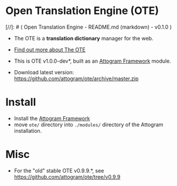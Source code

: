 Open Translation Engine (OTE)
===
[//]: # ( Open Translation Engine - README.md (markdown) - v0.1.0 )

* The OTE is a **translation dictionary** manager for the web.

* [Find out more about The OTE](ote/actions/about.md)

* This is OTE v1.0.0-dev*, built as an [Attogram Framework](https://github.com/attogram/attogram) module.

* Download latest version:  https://github.com/attogram/ote/archive/master.zip


Install
===
* Install the [Attogram Framework](https://github.com/attogram/attogram)
* move `ote/` directory into `./modules/` directory of the Attogram installation.

Misc
===
* For the "old" stable OTE v0.9.9.*, see https://github.com/attogram/ote/tree/v0.9.9
